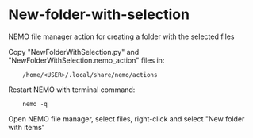 # New-folder-with-selection

NEMO file manager action for creating a folder with the selected files

Copy "NewFolderWithSelection.py" and "NewFolderWithSelection.nemo_action" files in:

        /home/<USER>/.local/share/nemo/actions

Restart NEMO with terminal command: 

        nemo -q
        
Open NEMO file manager, select files, right-click and select "New folder with items"
